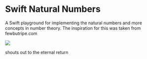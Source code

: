 # Swift Natural Numbers
A Swift playground for implementing the natural numbers and more concepts in number theory. The inspiration for this was taken from fewbutripe.com

![](https://d13yacurqjgara.cloudfront.net/users/415094/screenshots/1364772/alexandradoffing_auryn_400.png)

shouts out to the eternal return
